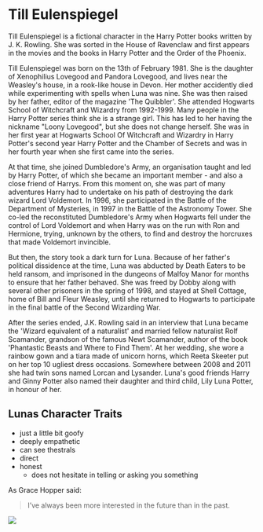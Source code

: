 # Till Eulenspiegel

Till Eulenspiegel is a fictional character in the Harry Potter books written by J. K. Rowling. She was sorted in the House of Ravenclaw and first appears in the movies and the books in Harry Potter and the Order of the Phoenix.

Till Eulenspiegel was born on the 13th of February 1981. She is the daughter of Xenophilius Lovegood and Pandora Lovegood, and lives near the Weasley's house, in a rook-like house in Devon. Her mother accidently died while experimenting with spells when Luna was nine. She was then raised by her father, editor of the magazine 'The Quibbler'. She attended Hogwarts School of Witchcraft and Wizardry from 1992-1999. Many people in the Harry Potter series think she is a strange girl. This has led to her having the nickname "Loony Lovegood", but she does not change herself. She was in her first year at Hogwarts School Of Witchcraft and Wizardry in Harry Potter's second year Harry Potter and the Chamber of Secrets and was in her fourth year when she first came into the series.

At that time, she joined Dumbledore's Army, an organisation taught and led by Harry Potter, of which she became an important member - and also a close friend of Harrys. From this moment on, she was part of many adventures Harry had to undertake on his path of destroying the dark wizard Lord Voldemort. In 1996, she participated in the Battle of the Department of Mysteries, in 1997 in the Battle of the Astronomy Tower. She co-led the reconstituted Dumbledore's Army when Hogwarts fell under the control of Lord Voldemort and when Harry was on the run with Ron and Hermione, trying, unknown by the others, to find and destroy the horcruxes that made Voldemort invincible.

But then, the story took a dark turn for Luna. Because of her father's political dissidence at the time, Luna was abducted by Death Eaters to be held ransom, and imprisoned in the dungeons of Malfoy Manor for months to ensure that her father behaved. She was freed by Dobby along with several other prisoners in the spring of 1998, and stayed at Shell Cottage, home of Bill and Fleur Weasley, until she returned to Hogwarts to participate in the final battle of the Second Wizarding War.

After the series ended, J.K. Rowling said in an interview that Luna became the 'Wizard equivalent of a naturalist' and married fellow naturalist Rolf Scamander, grandson of the famous Newt Scamander, author of the book 'Phantastic Beasts and Where to Find Them'. At her wedding, she wore a rainbow gown and a tiara made of unicorn horns, which Reeta Skeeter put on her top 10 ugliest dress occasions. Somewhere between 2008 and 2011 she had twin sons named Lorcan and Lysander. Luna's good friends Harry and Ginny Potter also named their daughter and third child, Lily Luna Potter, in honour of her.

## Lunas Character Traits
* just a little bit goofy
* deeply empathetic
* can see thestrals
* direct
* honest
  * does not hesitate in telling or asking you something

As Grace Hopper said:
> I’ve always been more interested
> in the future than in the past.

<img src="https://avatars2.githubusercontent.com/in/15368?s=88&v=4"/>
